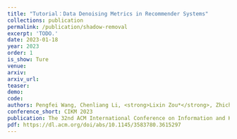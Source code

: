 ```yaml
---    
title: "Tutorial：Data Denoising Metrics in Recommender Systems"
collections: publication
permalink: /publication/shadow-removal
excerpt: 'TODO.'
date: 2023-01-18
year: 2023
order: 1
is_show: Ture
venue: 
arxiv: 
arxiv_url: 
teaser: 
demo: 
code: 
authors: Pengfei Wang, Chenliang Li, <strong>Lixin Zou*</strong>, Zhichao Feng, Kaiyuan Li, Xiaochen Li, Xialong Liu, Shangguang Wang
conference_short: CIKM 2023
publication: The 32nd ACM International Conference on Information and Knowledge Management.
pdf: https://dl.acm.org/doi/abs/10.1145/3583780.3615297
---
```



